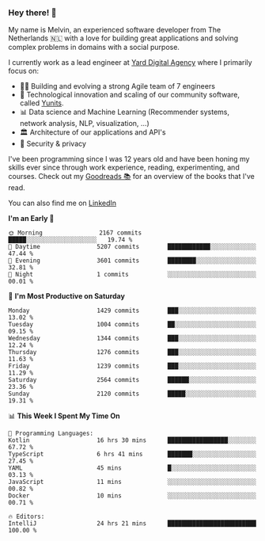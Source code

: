 ### Hey there! 👋

My name is Melvin, an experienced software developer from The Netherlands 🇳🇱 with a love for building great applications and solving complex problems in domains with a social purpose. 

I currently work as a lead engineer at [Yard Digital Agency](https://github.com/yardinternet) where I primarily focus on:

* 👏🏼 Building and evolving a strong Agile team of 7 engineers
* 🚀 Technological innovation and scaling of our community software, called [Yunits](https://www.yunits.com/).
* 📊 Data science and Machine Learning (Recommender systems, network analysis, NLP, visualization, ...)
* 🏛 Architecture of our applications and API's
* 🔐 Security & privacy

I've been programming since I was 12 years old and have been honing my skills ever since through work experience, reading, experimenting, and courses.
Check out my [Goodreads 📚](https://goodreads.com/melvinkoopmans) for an overview of the books that I've read. 

You can also find me on [LinkedIn](https://www.linkedin.com/in/melvinkoopmans)

<!--START_SECTION:waka-->
**I'm an Early 🐤** 

```text
🌞 Morning                2167 commits        █████░░░░░░░░░░░░░░░░░░░░   19.74 % 
🌆 Daytime                5207 commits        ████████████░░░░░░░░░░░░░   47.44 % 
🌃 Evening                3601 commits        ████████░░░░░░░░░░░░░░░░░   32.81 % 
🌙 Night                  1 commits           ░░░░░░░░░░░░░░░░░░░░░░░░░   00.01 % 
```
📅 **I'm Most Productive on Saturday** 

```text
Monday                   1429 commits        ███░░░░░░░░░░░░░░░░░░░░░░   13.02 % 
Tuesday                  1004 commits        ██░░░░░░░░░░░░░░░░░░░░░░░   09.15 % 
Wednesday                1344 commits        ███░░░░░░░░░░░░░░░░░░░░░░   12.24 % 
Thursday                 1276 commits        ███░░░░░░░░░░░░░░░░░░░░░░   11.63 % 
Friday                   1239 commits        ███░░░░░░░░░░░░░░░░░░░░░░   11.29 % 
Saturday                 2564 commits        ██████░░░░░░░░░░░░░░░░░░░   23.36 % 
Sunday                   2120 commits        █████░░░░░░░░░░░░░░░░░░░░   19.31 % 
```


📊 **This Week I Spent My Time On** 

```text
💬 Programming Languages: 
Kotlin                   16 hrs 30 mins      █████████████████░░░░░░░░   67.72 % 
TypeScript               6 hrs 41 mins       ███████░░░░░░░░░░░░░░░░░░   27.45 % 
YAML                     45 mins             █░░░░░░░░░░░░░░░░░░░░░░░░   03.13 % 
JavaScript               11 mins             ░░░░░░░░░░░░░░░░░░░░░░░░░   00.82 % 
Docker                   10 mins             ░░░░░░░░░░░░░░░░░░░░░░░░░   00.71 % 

🔥 Editors: 
IntelliJ                 24 hrs 21 mins      █████████████████████████   100.00 % 
```


<!--END_SECTION:waka-->
